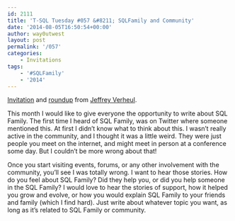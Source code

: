```yaml
---
id: 2111
title: 'T-SQL Tuesday #057 &#8211; SQLFamily and Community'
date: '2014-08-05T16:50:54+00:00'
author: way0utwest
layout: post
permalink: '/057'
categories:
    - Invitations
tags:
    - '#SQLFamily'
    - '2014'
---
```


[Invitation](https://devjef.wordpress.com/2014/08/05/t-sql-tuesday-57-sql-family-and-community/) and [roundup](http://devjef.wordpress.com/2014/08/19/t-sql-tuesday-57-sql-family-and-community-recap/) from [Jeffrey Verheul](https://devjef.wordpress.com/).

This month I would like to give everyone the opportunity to write about SQL Family. The first time I heard of SQL Family, was on Twitter where someone mentioned this. At first I didn’t know what to think about this. I wasn’t really active in the community, and I thought it was a little weird. They were just people you meet on the internet, and might meet in person at a conference some day. But I couldn’t be more wrong about that!

<div id="wrap"><div id="content"><div id="content-left"><div class="post-1844 post type-post status-publish format-standard hentry category-t-sql-tuesday tag-blogging tag-community tag-sqlfamily tag-t-sql-tuesday"><div class="entry">Once you start visiting events, forums, or any other involvement with the community, you’ll see I was totally wrong. I want to hear those stories. How do you feel about SQL Family? Did they help you, or did you help someone in the SQL Family? I would love to hear the stories of support, how it helped you grow and evolve, or how you would explain SQL Family to your friends and family (which I find hard). Just write about whatever topic you want, as long as it’s related to SQL Family or community.

</div></div></div></div></div>
